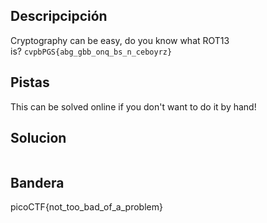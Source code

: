 ## Descripcipción

Cryptography can be easy, do you know what ROT13 is? `cvpbPGS{abg_gbb_onq_bs_n_ceboyrz}`

## Pistas

This can be solved online if you don't want to do it by hand!

## Solucion

```

```

## Bandera
picoCTF{not_too_bad_of_a_problem}